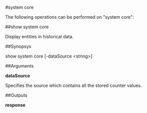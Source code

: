 #system core

The following operations can be performed on "system core":


##show system core

Display entities in historical data.


##Synopsys

show system core [-dataSource &lt;string>]


##Arguments

<b>dataSource</b>
Specifies the source which contains all the stored counter values.



##Outputs

<b>response</b>




